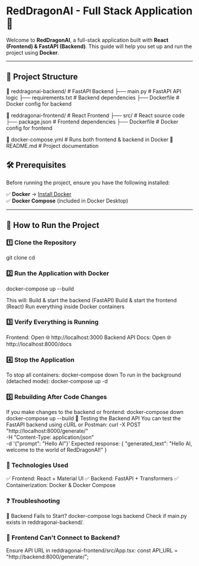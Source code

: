 # RedDragonAI - Full Stack Application 🚀

Welcome to **RedDragonAI**, a full-stack application built with **React (Frontend) & FastAPI (Backend)**. This guide will help you set up and run the project using **Docker**.

---

## 📂 **Project Structure**
📁 reddragonai-backend/ # FastAPI Backend 
├── main.py # FastAPI API logic 
├── requirements.txt # Backend dependencies 
├── Dockerfile # Docker config for backend 

📁 reddragonai-frontend/ # React Frontend 
├── src/ # React source code 
├── package.json # Frontend dependencies 
├── Dockerfile # Docker config for frontend

📄 docker-compose.yml # Runs both frontend & backend in Docker 
📄 README.md # Project documentation


## 🛠 **Prerequisites**
Before running the project, ensure you have the following installed:

✅ **Docker** → [Install Docker](https://www.docker.com/get-started)  
✅ **Docker Compose** (included in Docker Desktop)

---

## 🚀 **How to Run the Project**
### 1️⃣ **Clone the Repository**
git clone <your-repository-url>
cd <your-project-folder>

### 2️⃣ Run the Application with Docker

docker-compose up --build

This will:
Build & start the backend (FastAPI)
Build & start the frontend (React)
Run everything inside Docker containers

### 3️⃣ Verify Everything is Running
Frontend: Open 🌐 http://localhost:3000
Backend API Docs: Open 🌐 http://localhost:8000/docs

### 4️⃣ Stop the Application
To stop all containers:
docker-compose down
To run in the background (detached mode):
docker-compose up -d

### 5️⃣ Rebuilding After Code Changes
If you make changes to the backend or frontend:
docker-compose down
docker-compose up --build
🎯 Testing the Backend API
You can test the FastAPI backend using cURL or Postman:
curl -X POST "http://localhost:8000/generate/" \
     -H "Content-Type: application/json" \
     -d '{"prompt": "Hello AI"}'
Expected response:
{
  "generated_text": "Hello AI, welcome to the world of RedDragonAI!"
}

### 🎨 Technologies Used

✅ Frontend: React + Material UI
✅ Backend: FastAPI + Transformers
✅ Containerization: Docker & Docker Compose

### ❓ Troubleshooting
🔹 Backend Fails to Start?
docker-compose logs backend
Check if main.py exists in reddragonai-backend/.

### 🔹 Frontend Can't Connect to Backend?
Ensure API URL in reddragonai-frontend/src/App.tsx:
const API_URL = "http://backend:8000/generate/";
